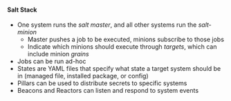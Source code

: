 #### Salt Stack
- One system runs the *salt master*, and all other systems run the *salt-minion*
	- Master pushes a job to be executed, minions subscribe to those jobs
	- Indicate which minions should execute through *targets*, which can include minion *grains*
- Jobs can be run ad-hoc 
- States are YAML files that specify what state a target system should be in (managed file, installed package, or config)
- Pillars can be used to distribute secrets to specific systems
- Beacons and Reactors can listen and respond to system events
